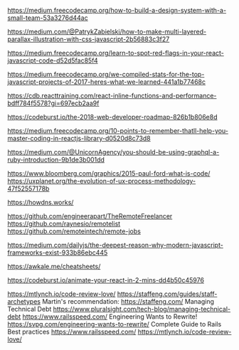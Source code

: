 https://medium.freecodecamp.org/how-to-build-a-design-system-with-a-small-team-53a3276d44ac

https://medium.com/@PatrykZabielski/how-to-make-multi-layered-parallax-illustration-with-css-javascript-2b56883c3f27

https://medium.freecodecamp.org/learn-to-spot-red-flags-in-your-react-javascript-code-d52d5fac85f4

https://medium.freecodecamp.org/we-compiled-stats-for-the-top-javascript-projects-of-2017-heres-what-we-learned-441a1b77468c

https://cdb.reacttraining.com/react-inline-functions-and-performance-bdff784f5578?gi=697ecb2aa9f

https://codeburst.io/the-2018-web-developer-roadmap-826b1b806e8d

https://medium.freecodecamp.org/10-points-to-remember-thatll-help-you-master-coding-in-reactjs-library-d0520d8c73d8

https://medium.com/@UnicornAgency/you-should-be-using-graphql-a-ruby-introduction-9b1de3b001dd

https://www.bloomberg.com/graphics/2015-paul-ford-what-is-code/
https://uxplanet.org/the-evolution-of-ux-process-methodology-47f52557178b

https://howdns.works/

https://github.com/engineerapart/TheRemoteFreelancer
https://github.com/raynesio/remotelist
https://github.com/remoteintech/remote-jobs

https://medium.com/dailyjs/the-deepest-reason-why-modern-javascript-frameworks-exist-933b86ebc445

https://awkale.me/cheatsheets/


https://codeburst.io/animate-your-react-in-2-mins-dd4b50c45976


https://mtlynch.io/code-review-love/
https://staffeng.com/guides/staff-archetypes
Martin's recommendation: https://staffeng.com/
Managing Technical Debt https://www.pluralsight.com/tech-blog/managing-technical-debt
https://www.railsspeed.com/
Engineering Wants to Rewrite! https://svpg.com/engineering-wants-to-rewrite/
Complete Guide to Rails Best practices https://www.railsspeed.com/
https://mtlynch.io/code-review-love/
